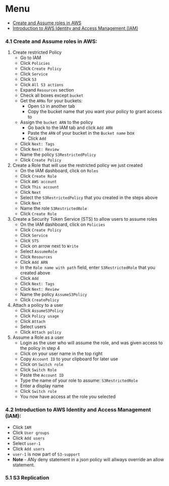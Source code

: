 # Menu
- [Create and Assume roles in AWS](#41-create-and-assume-roles-in-aws)
- [Introduction to AWS Identity and Access Management (IAM)](#42-introduction-to-aws-identity-and-access-management-iam)

### 4.1 Create and Assume roles in AWS:
1. Create restricted Policy
   - Go to IAM
   - Click `Policies`
   - Click `Create Policy`
   - Click `Service`
   - Click `S3`
   - Click `All S3 actions`
   - Expand `Resources` section
   - Check all boxes except `bucket`
   - Get the `ARNs` for your buckets:
     - Open `S3` in another tab
     - Copy the bucket name that you want your policy to grant access to
   - Assign the `bucket ARN` to the policy
     - Go back to the IAM tab and click `Add ARN`
     - Paste the `ARN` of your bucket in the `Bucket name` box
     - Click `Add`
   - Click `Next: Tags`
   - Click `Next: Review`
   - Name the policy `S3RestrictedPolicy`
   - Click `Create Policy`
2. Create a Role that will use the restricted policy we just created
   - On the IAM dashboard, click on `Roles`
   - Click `Create Role`
   - Click `AWS account`
   - Click `This account`
   - Click `Next`
   - Select the `S3RestrictedPolicy` that you created in the steps above
   - Click `Next`
   - Name the role `S3RestrictedRole`
   - Click `Create Role`
3. Create a Security Token Service (STS) to allow users to assume roles
   - On the IAM dashboard, click on `Policies`
   - Click `Create Policy`
   - Click `Service`
   - Click `STS`
   - Click on arrow next to `Write`
   - Select `AssumeRole`
   - Click `Resources`
   - Click `Add ARN`
   - In the `Role name with path` field, enter `S3RestrictedRole` that you created above
   - Click `Add`
   - Click `Next: Tags`
   - Click `Next: Review`
   - Name the policy `AssumeS3Policy`
   - Click `CreatePolicy`
4. Attach a policy to a user
   - Click `AssumeS3Policy`
   - Click `Policy usage`
   - Click `Attach`
   - Select users
   - Click `Attach policy`
5. Assume a Role as a user
   - Login as the user who will assume the role, and was given access to the policy in step 4
   - Click on your user name in the top right
   - Copy `Account ID` to your clipboard for later use
   - Click on `Switch role`
   - Click `Switch Role`
   - Paste the `Account ID`
   - Type the name of your role to assume: `S3RestrictedRole`
   - Enter a display name
   - Click `Switch role`
   - You now have access at the role you selected


### 4.2 Introduction to AWS Identity and Access Management (IAM):
- Click `IAM`
- Click `User groups`
- Click `Add users`
- Select `user-1`
- Click `Add users`
- `user-1` is now part of `S3-support`
- **Note** - ANy deny statement in a json policy will allways override an allow statement.


### 5.1 S3 Replication